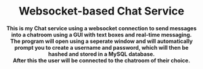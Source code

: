 <h1 align="center">Websocket-based Chat Service</h1>
<h4 align="center">This is my Chat service using a websocket connection to send messages into a chatroom using a GUI with text boxes and real-time messaging.<br>
The program will open using a seperate window and will automatically prompt you to create a username and password, which will then be hashed and stored in a MySQL database.<br>
After this the user will be connected to the chatroom of their choice.
</h4>
